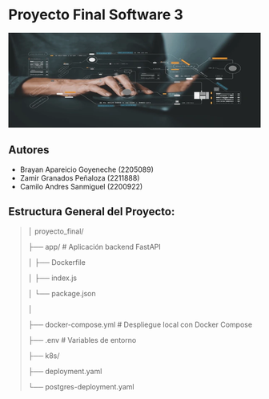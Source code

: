 # Proyecto Final Software 3

![Banner del Proyecto](/baner.png) 


## **Autores**
* Brayan Apareicio Goyeneche (2205089)
* Zamir Granados Peñaloza (2211888)
* Camilo Andres Sanmiguel (2200922)


## Estructura General del Proyecto:
>│ proyecto_final/
>
>├── app/                              # Aplicación backend FastAPI
>
>│ ├── Dockerfile
>
>│ ├── index.js
>
>│ └── package.json
>
>│
>
>├── docker-compose.yml                # Despliegue local con Docker Compose
>
>├── .env                              # Variables de entorno
>
>├── k8s/
>
>   ├── deployment.yaml
>
>   └── postgres-deployment.yaml

